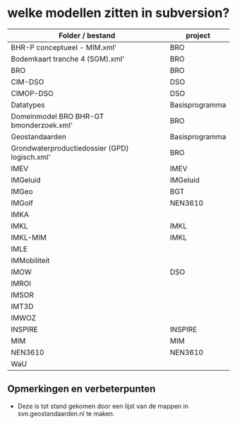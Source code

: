 # welke modellen zitten in subversion?

| Folder / bestand                              | project  |
| --------------------------------------------- | -------- |
| BHR-P conceptueel - MIM.xml'                  | BRO      |
| Bodemkaart tranche 4 (SGM).xml'               | BRO      |
| BRO                                           | BRO      |
| CIM-DSO                                       | DSO      |
| CIMOP-DSO                                     | DSO      |
| Datatypes                                     | Basisprogramma       |
| Domeinmodel BRO BHR-GT bmonderzoek.xml'       | BRO        |
| Geostandaarden                                | Basisprogramma        |
| Grondwaterproductiedossier (GPD) logisch.xml' | BRO        |
| IMEV                                          | IMEV     |
| IMGeluid                                      | IMGeluid |
| IMGeo                                         | BGT      |
| IMGolf                                        | NEN3610        |
| IMKA                                          |          |
| IMKL                                          | IMKL     |
| IMKL-MIM                                      | IMKL     |
| IMLE                                          |          |
| IMMobiliteit                                  |          |
| IMOW                                          | DSO      |
| IMROI                                         |          |
| IMSOR                                         |          |
| IMT3D                                         |          |
| IMWOZ                                         |          |
| INSPIRE                                       | INSPIRE  |
| MIM                                           | MIM      |
| NEN3610                                       | NEN3610  |
| WaU                                           |          |

## Opmerkingen en verbeterpunten

- Deze is tot stand gekomen door een lijst van de mappen in svn.geostandaarden.nl te maken.
